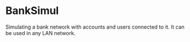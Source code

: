 # BankSimul
Simulating a bank network with accounts and users connected to it. It can be used in any LAN network.
